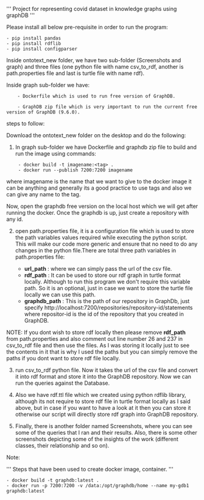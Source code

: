 ''' Project for representing covid dataset in knowledge graphs using graphDB '''


Please install all below pre-requisite in order to run the program:
    
	- pip install pandas
	- pip install rdflib
	- pip install configparser


Inside ontotext_new folder, we have two sub-folder (Screenshots and graph) and three files (one python file with name csv_to_rdf, another is path.properties file and last is turtle file with name rdf).

 Inside graph sub-folder we have:

        - Dockerfile which is used to run free version of GraphDB.

        - GraphDB zip file which is very important to run the current free version of GraphDB (9.6.0).

steps to follow: 

Download the ontotext_new folder on the desktop and do the following:

1. In graph sub-folder we have Dockerfile and graphdb zip file to build and run the image using commands:

        - docker build -t imagename:<tag> . 
        - docker run --publish 7200:7200 imagename 
  where imagename is the name that we want to give to the docker image it can be anything and generally its a good practice to use tags and also we can give any name to the tag.
  
Now, open the graphdb free version on the local host which we will get after running the docker. Once the graphdb is up, just create a repository with any id.

2. open path.properties file, it is a configuration file which is used to store the path variables values required while executing the python script. This will make our code more generic and ensure that no need to do any changes in the python file.There are total three path variables in path.properties file:
        
	- **url_path** : where we can simply pass the url of the csv file.
	- **rdf_path** : It can be used to store our rdf graph in turtle format locally. Although to run this program we don't require this variable path. So it is an optional,           just in case we want to store the turtle file locally we can use this path.
	- **graphdb_path** : This is the path of our repository in GraphDb, just specify http://localhost:7200/repositories/repository-id/statements where repositor-id is the id of the repository that you created in GraphDB.

NOTE: If you dont wish to store rdf locally then please remove **rdf_path** from path.properties and also comment out line number 26 and 237 in csv_to_rdf file and then use the files. As I was storing it locally just to see the contents in it that is why I used the paths but you can simply remove the paths if you dont want to store rdf file locally.

3. run csv_to_rdf python file. Now it takes the url of the csv file and convert it into rdf format and store it into the GraphDB repository. Now we can run the queries against the Database.

4. Also we have rdf.ttl file which we created using python rdflib library, although its not require to store rdf file in turtle format locally as I said above, but in case if you want to have a look at it then you can store it otherwise our script will directly store rdf graph into GraphDB repository.

5. Finally, there is another folder named Screenshots, where you can see some of the queries that I ran and their results. Also, there is some other screenshots depicting some of the insights of the work (different classes, their relationship and so on).

Note: 


''' Steps that have been used to create docker image, container. '''

    - docker build -t graphdb:latest .
    - docker run -p 7200:7200 -v /data:/opt/graphdb/home --name my-gdb1 graphdb:latest
